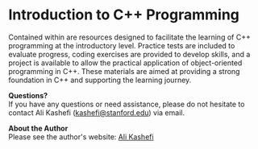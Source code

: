 # Introduction to C++ Programming

Contained within are resources designed to facilitate the learning of C++ programming at the introductory level. Practice tests are included to evaluate progress, coding exercises are provided to develop skills, and a project is available to allow the practical application of object-oriented programming in C++. These materials are aimed at providing a strong foundation in C++ and supporting the learning journey.

**Questions?** <br>
If you have any questions or need assistance, please do not hesitate to contact Ali Kashefi (kashefi@stanford.edu) via email.

**About the Author** <br>
Please see the author's website: [Ali Kashefi](https://web.stanford.edu/~kashefi/) 
